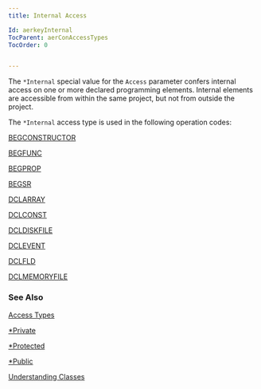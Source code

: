 ```yaml
---
title: Internal Access

Id: aerkeyInternal
TocParent: aerConAccessTypes
TocOrder: 0


---
```


The ```*Internal``` special value for the ```Access``` parameter confers internal access on one or more declared programming elements. Internal elements are accessible from within the same project, but not from outside the project. 

The ```*Internal``` access type is used in the following operation codes: 

[BEGCONSTRUCTOR](BEGCONSTRUCTOR.html) 

[BEGFUNC](BEGFUNC.html) 

[BEGPROP](BEGPROP.html) 

[BEGSR](BEGSR.html) 

[DCLARRAY](DCLARRAY.html) 

[DCLCONST](DCLCONST.html) 

[DCLDISKFILE](DCLDISKFILE.html) 

[DCLEVENT](DCLEVENT.html) 

[DCLFLD](DCLFLD.html) 

[DCLMEMORYFILE](DCLMEMORYFILE.html) 

### See Also
[Access Types](aerConAccessTypes.html)

[*Private](aerkeyPrivate.html)

[*Protected](aerkeyProtected.html)

[*Public](aerkeyPublic.html)

[Understanding Classes](aerTourUnderstandingClassesMain.html)  
